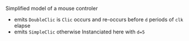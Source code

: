 Simplified model of a mouse controler
- emits `DoubleClic` is `Clic` occurs and re-occurs before `d` periods of `clk` elapse
- emits `SimpleClic` otherwise
Instanciated here with `d=5`

